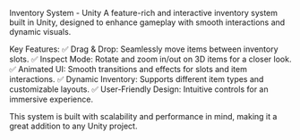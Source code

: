 Inventory System - Unity
A feature-rich and interactive inventory system built in Unity, designed to enhance gameplay with smooth interactions and dynamic visuals.

Key Features:
✅ Drag & Drop: Seamlessly move items between inventory slots.
✅ Inspect Mode: Rotate and zoom in/out on 3D items for a closer look.
✅ Animated UI: Smooth transitions and effects for slots and item interactions.
✅ Dynamic Inventory: Supports different item types and customizable layouts.
✅ User-Friendly Design: Intuitive controls for an immersive experience.

This system is built with scalability and performance in mind, making it a great addition to any Unity project. 
